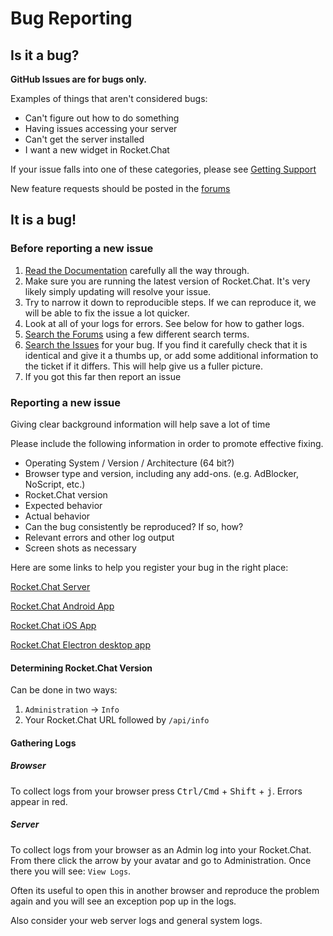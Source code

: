 # Bug Reporting

## Is it a bug?

<b>GitHub Issues are for bugs only.</b>

Examples of things that aren't considered bugs:

- Can't figure out how to do something
- Having issues accessing your server
- Can't get the server installed
- I want a new widget in Rocket.Chat

If your issue falls into one of these categories, please see [Getting Support](../../getting-support/)

New feature requests should be posted in the [forums](https://forums.rocket.chat)

## It is a bug!

### Before reporting a new issue

1. [Read the Documentation](https://rocket.chat/docs/) carefully all the way through.
2. Make sure you are running the latest version of Rocket.Chat. It's very likely simply updating will resolve your issue.
3. Try to narrow it down to reproducible steps. If we can reproduce it, we will be able to fix the issue a lot quicker.
4. Look at all of your logs for errors. See below for how to gather logs.
5. [Search the Forums](https://forums.rocket.chat) using a few different search terms.
6. [Search the Issues](https://github.com/RocketChat/Rocket.Chat/issues) for your bug. If you find it carefully check that it is identical and give it a thumbs up, or add some additional information to the ticket if it differs. This will help give us a fuller picture.
7. If you got this far then report an issue


### Reporting a new issue

Giving clear background information will help save a lot of time

Please include the following information in order to promote effective fixing.

- Operating System / Version / Architecture (64 bit?)
- Browser type and version, including any add-ons. (e.g. AdBlocker, NoScript, etc.)
- Rocket.Chat version
- Expected behavior
- Actual behavior
- Can the bug consistently be reproduced? If so, how?
- Relevant errors and other log output
- Screen shots as necessary

Here are some links to help you register your bug in the right place:

[Rocket.Chat Server](https://github.com/RocketChat/Rocket.Chat/issues/new/choose)

[Rocket.Chat Android App](https://github.com/RocketChat/Rocket.Chat.Android/issues/new)

[Rocket.Chat iOS App](https://github.com/RocketChat/Rocket.Chat.iOS/issues/new)

[Rocket.Chat Electron desktop app](https://github.com/RocketChat/Rocket.Chat.Electron)


#### Determining Rocket.Chat Version

Can be done in two ways:

1. `Administration` -> `Info`
2. Your Rocket.Chat URL followed by `/api/info`

#### Gathering Logs

##### Browser

To collect logs from your browser press <kbd>Ctrl/Cmd</kbd> + <kbd>Shift</kbd> + <kbd>j</kbd>. Errors appear in red.

##### Server

To collect logs from your browser as an Admin log into your Rocket.Chat. From there click the arrow by your avatar and go to Administration. Once there you will see: `View Logs`.

Often its useful to open this in another browser and reproduce the problem again and you will see an exception pop up in the logs.

Also consider your web server logs and general system logs.
